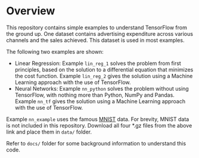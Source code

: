 # Overview

This repository contains simple examples to understand TensorFlow from the ground up. One dataset contains advertising expenditure across various channels and the sales achieved. This dataset is used in most examples.

The following two examples are shown:

* Linear Regression: Example `lin_reg_1` solves the problem from first principles, based on the solution to a differential equation that minimizes the cost function. Example `lin_reg_2` gives the solution using a Machine Learning approach with the use of TensorFlow.
* Neural Networks: Example `nn_python` solves the problem without using TensorFlow, with nothing more than Python, NumPy and Pandas. Example `nn_tf` gives the solution using a Machine Learning approach with the use of TensorFlow.

Example `nn_example` uses the famous [MNIST](http://yann.lecun.com/exdb/mnist/) data. For brevity, MNIST data is not included in this repository. Download all four *.gz files from the above link and place them in `data/` folder.

Refer to `docs/` folder for some background information to understand this code.